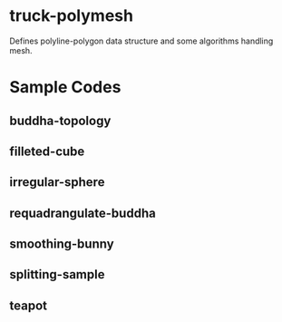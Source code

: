 # truck-polymesh
Defines polyline-polygon data structure and some algorithms handling mesh.

# Sample Codes
## buddha-topology

## filleted-cube

## irregular-sphere

## requadrangulate-buddha

## smoothing-bunny

## splitting-sample

## teapot


